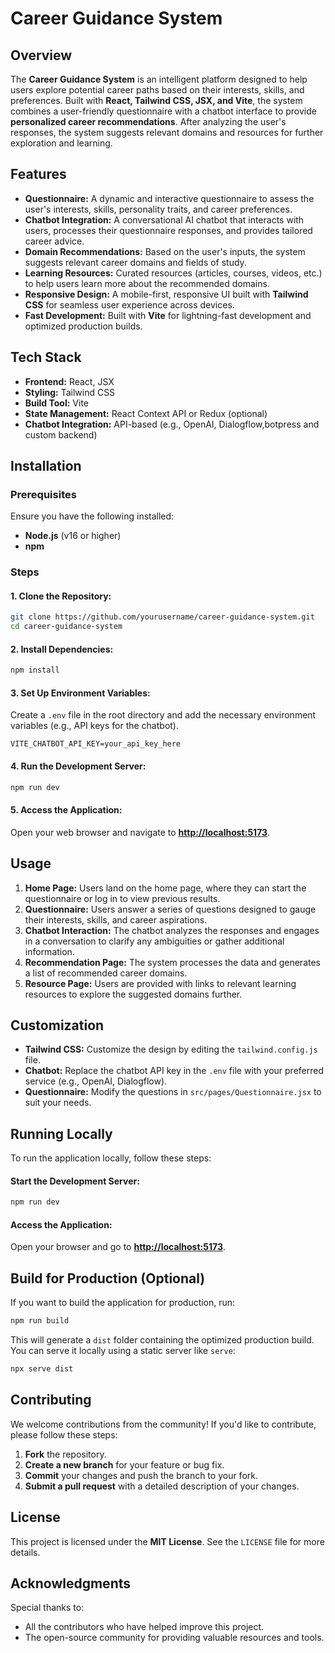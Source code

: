 # Career Guidance System

## Overview
The **Career Guidance System** is an intelligent platform designed to help users explore potential career paths based on their interests, skills, and preferences. Built with **React, Tailwind CSS, JSX, and Vite**, the system combines a user-friendly questionnaire with a chatbot interface to provide **personalized career recommendations**. After analyzing the user's responses, the system suggests relevant domains and resources for further exploration and learning.

## Features

- **Questionnaire:** A dynamic and interactive questionnaire to assess the user's interests, skills, personality traits, and career preferences.
- **Chatbot Integration:** A conversational AI chatbot that interacts with users, processes their questionnaire responses, and provides tailored career advice.
- **Domain Recommendations:** Based on the user's inputs, the system suggests relevant career domains and fields of study.
- **Learning Resources:** Curated resources (articles, courses, videos, etc.) to help users learn more about the recommended domains.
- **Responsive Design:** A mobile-first, responsive UI built with **Tailwind CSS** for seamless user experience across devices.
- **Fast Development:** Built with **Vite** for lightning-fast development and optimized production builds.

## Tech Stack

- **Frontend:** React, JSX
- **Styling:** Tailwind CSS
- **Build Tool:** Vite
- **State Management:** React Context API or Redux (optional)
- **Chatbot Integration:** API-based (e.g., OpenAI, Dialogflow,botpress and custom backend)

## Installation

### Prerequisites
Ensure you have the following installed:
- **Node.js** (v16 or higher)
- **npm**

### Steps

#### 1. Clone the Repository:
```sh
git clone https://github.com/yourusername/career-guidance-system.git
cd career-guidance-system
```

#### 2. Install Dependencies:
```sh
npm install
```

#### 3. Set Up Environment Variables:
Create a `.env` file in the root directory and add the necessary environment variables (e.g., API keys for the chatbot).

```
VITE_CHATBOT_API_KEY=your_api_key_here
```

#### 4. Run the Development Server:
```sh
npm run dev
```

#### 5. Access the Application:
Open your web browser and navigate to **[http://localhost:5173](http://localhost:5173)**.

## Usage

1. **Home Page:** Users land on the home page, where they can start the questionnaire or log in to view previous results.
2. **Questionnaire:** Users answer a series of questions designed to gauge their interests, skills, and career aspirations.
3. **Chatbot Interaction:** The chatbot analyzes the responses and engages in a conversation to clarify any ambiguities or gather additional information.
4. **Recommendation Page:** The system processes the data and generates a list of recommended career domains.
5. **Resource Page:** Users are provided with links to relevant learning resources to explore the suggested domains further.

## Customization

- **Tailwind CSS:** Customize the design by editing the `tailwind.config.js` file.
- **Chatbot:** Replace the chatbot API key in the `.env` file with your preferred service (e.g., OpenAI, Dialogflow).
- **Questionnaire:** Modify the questions in `src/pages/Questionnaire.jsx` to suit your needs.

## Running Locally
To run the application locally, follow these steps:

#### Start the Development Server:
```sh
npm run dev
```

#### Access the Application:
Open your browser and go to **[http://localhost:5173](http://localhost:5173)**.

## Build for Production (Optional)
If you want to build the application for production, run:

```sh
npm run build
```

This will generate a `dist` folder containing the optimized production build. You can serve it locally using a static server like `serve`:

```sh
npx serve dist
```

## Contributing
We welcome contributions from the community! If you'd like to contribute, please follow these steps:

1. **Fork** the repository.
2. **Create a new branch** for your feature or bug fix.
3. **Commit** your changes and push the branch to your fork.
4. **Submit a pull request** with a detailed description of your changes.

## License
This project is licensed under the **MIT License**. See the `LICENSE` file for more details.

## Acknowledgments
Special thanks to:
- All the contributors who have helped improve this project.
- The open-source community for providing valuable resources and tools.
